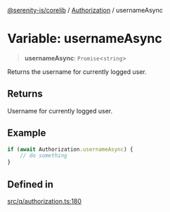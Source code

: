 [@serenity-is/corelib](../../../README.md) / [Authorization](../README.md) / usernameAsync

# Variable: usernameAsync

> **usernameAsync**: `Promise`\<`string`\>

Returns the username for currently logged user.

## Returns

Username for currently logged user.

## Example

```ts
if (await Authorization.usernameAsync) {
    // do something
}
```

## Defined in

[src/q/authorization.ts:180](https://github.com/serenity-is/serenity/blob/master/packages/corelib/src/q/authorization.ts#L180)
